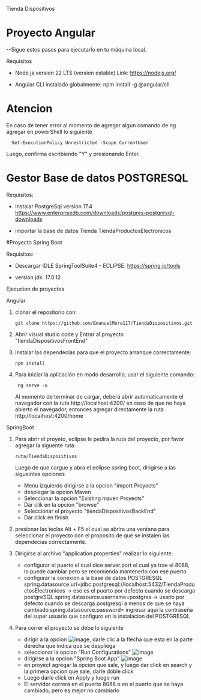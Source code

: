 Tienda Dispositivos

# Proyecto Angular

--Sigue estos pasos para ejecutarlo en tu máquina local.

Requisitos

 - Node.js version 22 LTS (version estable)
    Link: https://nodejs.org/

 - Angular CLI instalado globalmente:
    npm install -g @angular/cli

# Atencion

En caso de tener error al momento de agregar algun comando de ng
agregar en powerShell lo siguiente

      Set-ExecutionPolicy Unrestricted -Scope CurrentUser

Luego, confirma escribiendo "Y" y presionando Enter.


# Gestor Base de datos POSTGRESQL

Requisitos:

- Instalar PostgreSql version 17.4
  https://www.enterprisedb.com/downloads/postgres-postgresql-downloads
  
- importar la base de datos Tienda TiendaProductosElectronicos

#Proyecto Spring Boot

Requisitos:

- Descargar IDLE SpringToolSuite4 - ECLIPSE:
  https://spring.io/tools

- version jdk: 17.0.12



Ejecucion de proyectos

Angular

 1. clonar el repositorio con:
        
        git clone https://github.com/EmanuelMora117/TiendaDispositivos.git

 2. Abrir visual studio code y Entrar al proyecto "tiendaDispositivosFrontEnd"

 3. Instalar las dependecias para que el proyecto arranque correctamente:

        npm install
4. Para iniciar la aplicación en modo desarrollo, usar el siguiente comando:

        ng serve -o
   Al momento de terminar de cargar, deberá abrir automaticamente el navegador con la ruta http://localhost:4200/
   en caso de que no haya abierto el navegador, entonces agregar directamente la ruta http://localhost:4200/home
   
SpringBoot

1. Para abrir el proyeto, eclipse le pedira la ruta del proyecto, por favor agregar la siguente ruta:

       ruta/TiendaDispositivos

   Luego de que cargue y abra el eclipse spring boot, dirigirse a las sigueintes opciones
    - Menu izquierdo dirigirse a la opcion "import Proyects"
    - desplegar la opcion Maven
    - Seleccionar la opcion "Existing maven Proyects"
    - Dar clik en la opcion "browse"
    - Seleccionar el proyecto "tiendaDispositivosBackEnd"
    - Dar click en finish
2. presionar las teclas Alt + F5 el cual se abrira una ventana para seleccionar el proyecto con el proposito de que se instalen las dependecias correctamente.
3. Dirigirse al archivo "application.properties" realizar lo siguiente:
    - configurar el puerto el cual dice server.port el cual ya trae el 8088, lo puede cambiar pero se recomienda mantenerlo con ese puerto
    - configurar la conexion a la base de datos POSTGRESQL
       spring.datasource.url=jdbc:postgresql://localhost:5432/TiendaProductosElectronicos -> ese es el puerto por defecto cuando se descarga postgreSQL
       spring.datasource.username=postgres -> usario por defecto cuando se descarga postgresql a menos de que se haya cambiado
       spring.datasource.password= ingresar aqui la contraseña del super usuario que configuro en la instalacion del POSTGRESQL
      
 4. Para correr el proyecto se debe lo siguiente
      - dirigir a la opcion ![image](https://github.com/user-attachments/assets/c8f0f7ce-8134-4612-a919-121810901d37), darle clic a la flecha que esta en la parte derecha que indica que se despliega 
      - seleccionar la opcion "Run Configurations" ![image](https://github.com/user-attachments/assets/904a2aac-cf05-45a2-80b8-7da6efd2b270)
      - dirigirse a la opcion "Spring Boot App" ![image](https://github.com/user-attachments/assets/baadd658-62fa-4672-b318-79240c4463df)
      - en proyect agregar la opcion que sale, y luego dar click en search y la primera opcion que sale, darle doble click
      - Luego darle click en Apply y luego run
      - El servidor correra en el puerto 8088 o en el puerto que se haya cambiado, pero es mejor no cambiarlo


